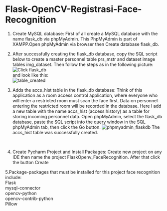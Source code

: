 # Flask-OpenCV-Registrasi-Face-Recognition
1. Create MySQL database:  First of all create a MySQL database with the name flask_db via phpMyAdmin. This PhpMyAdmin is part of XAMPP.Open phpMyAdmin via browser then Create database flask_db.

2. After successfully creating the flask_db database, copy the SQL script below to create a master personnel table prs_mstr and dataset image tables img_dataset. Then follow the steps as in the following picture:<br>![Click flask_db](https://github.com/md-irfan-hasan-fahim/Flask-OpenCV-Registrasi-Face-Recognition/assets/81842071/d4f771b9-367c-49a7-b510-68474b5efa1d)
 <br> and look like this: <br> ![table_created](https://github.com/md-irfan-hasan-fahim/Flask-OpenCV-Registrasi-Face-Recognition/assets/81842071/345a2fdd-c8cb-4210-a994-a7c0afb4786a)
 
3. Adds the accs_hist table in the flask_db database:  Think of this application as a room access control application, where everyone who will enter a restricted room must scan the face first. Data on personnel entering the restricted room will be recorded in the database. Here I add a new table with the name accs_hist (access history) as a table for storing incoming personnel data. Open phpMyAdmin, select the flask_db database, paste the SQL script into the query window in the SQL phpMyAdmin tab, then click the Go button. ![phpmyadmin_flaskdb](https://github.com/md-irfan-hasan-fahim/Flask-OpenCV-Registrasi-Face-Recognition/assets/81842071/33ac7448-a617-405e-8b31-4f98eea45711) The accs_hist table was successfully created.
<br>

4. Create Pycharm Project and Install Packages:   Create new project on any IDE then name the project FlaskOpenv_FaceRecognition. After that click the button Create

5.Package-packages that must be installed for this project face recognition include:<br>
Flask<br>
mysql-connector<br>
opencv-python<br>
opencv-contrib-python<br>
Pillow<br>
